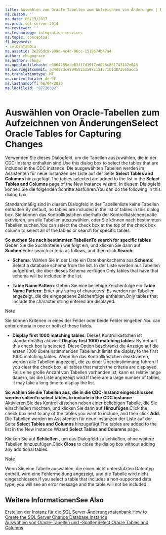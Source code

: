 ```yaml
---
title: Auswählen von Oracle-Tabellen zum Aufzeichnen von Änderungen | Microsoft-Dokumentation
ms.custom: ''
ms.date: 06/13/2017
ms.prod: sql-server-2014
ms.reviewer: ''
ms.technology: integration-services
ms.topic: conceptual
f1_keywords:
- selOraTabDia
ms.assetid: 2e295dc8-999d-4c4d-96cc-1519674b47a4
author: chugugrace
ms.author: chugu
ms.openlocfilehash: e9064789dce83ff7d3917ed026c861743142e048
ms.sourcegitcommit: ad4d92dce894592a259721a1571b1d8736abacdb
ms.translationtype: MT
ms.contentlocale: de-DE
ms.lasthandoff: 08/04/2020
ms.locfileid: "87720302"
---
```

# <a name="select-oracle-tables-for-capturing-changes"></a><span data-ttu-id="3f305-102">Auswählen von Oracle-Tabellen zum Aufzeichnen von Änderungen</span><span class="sxs-lookup"><span data-stu-id="3f305-102">Select Oracle Tables for Capturing Changes</span></span>
  <span data-ttu-id="3f305-103">Verwenden Sie dieses Dialogfeld, um die Tabellen auszuwählen, die in der CDC-Instanz enthalten sind.</span><span class="sxs-lookup"><span data-stu-id="3f305-103">Use this dialog box to select the tables that are included in the CDC instance.</span></span> <span data-ttu-id="3f305-104">Die ausgewählten Tabellen werden im Assistenten für neue Instanzen der Liste auf der Seite **Select Tables and Columns** hinzugefügt.</span><span class="sxs-lookup"><span data-stu-id="3f305-104">The tables selected are added to the list in the **Select Tables and Columns** page of the New Instance wizard.</span></span> <span data-ttu-id="3f305-105">In diesem Dialogfeld können Sie die folgenden Schritte ausführen.</span><span class="sxs-lookup"><span data-stu-id="3f305-105">You can do the following in this dialog box.</span></span>  
  
 <span data-ttu-id="3f305-106">Standardmäßig sind in diesem Dialogfeld in der Tabellenliste keine Tabellen enthalten.</span><span class="sxs-lookup"><span data-stu-id="3f305-106">By default, no tables are included in the list of tables in this dialog box.</span></span> <span data-ttu-id="3f305-107">Sie können das Kontrollkästchen oberhalb der Kontrollkästchenspalte aktivieren, um alle Tabellen auszuwählen, oder Sie können nach bestimmten Tabellen suchen.</span><span class="sxs-lookup"><span data-stu-id="3f305-107">You can select the check box at the top of the check box column to select all of the tables or search for specific tables.</span></span>  
  
 <span data-ttu-id="3f305-108">**So suchen Sie nach bestimmten Tabellen**</span><span class="sxs-lookup"><span data-stu-id="3f305-108">**To search for specific tables**</span></span>  
 <span data-ttu-id="3f305-109">Geben Sie die Suchkriterien wie folgt ein, und klicken Sie dann auf **Suchen**:</span><span class="sxs-lookup"><span data-stu-id="3f305-109">Enter search criteria as follows, and then click **Search**:</span></span>  
  
-   <span data-ttu-id="3f305-110">**Schema**: Wählen Sie in der Liste ein Datenbankschema aus.</span><span class="sxs-lookup"><span data-stu-id="3f305-110">**Schema**: Select a database schema from the list.</span></span> <span data-ttu-id="3f305-111">In der Liste werden nur Tabellen aufgeführt, die über dieses Schema verfügen.</span><span class="sxs-lookup"><span data-stu-id="3f305-111">Only tables that have that schema will be included in the list.</span></span>  
  
-   <span data-ttu-id="3f305-112">**Table Name Pattern**: Geben Sie eine beliebige Zeichenfolge ein.</span><span class="sxs-lookup"><span data-stu-id="3f305-112">**Table Name Pattern**: Enter any string of characters.</span></span> <span data-ttu-id="3f305-113">Es werden nur Tabellen angezeigt, die die eingegebene Zeichenfolge enthalten.</span><span class="sxs-lookup"><span data-stu-id="3f305-113">Only tables that include the character string entered are displayed.</span></span>  
  
> [!NOTE]  
>  <span data-ttu-id="3f305-114">Sie können Kriterien in eines der Felder oder beide Felder eingeben.</span><span class="sxs-lookup"><span data-stu-id="3f305-114">You can enter criteria in one or both of these fields.</span></span>  
  
-   <span data-ttu-id="3f305-115">**Display first 1000 matching tables**: Dieses Kontrollkästchen ist standardmäßig aktiviert.</span><span class="sxs-lookup"><span data-stu-id="3f305-115">**Display first 1000 matching tables**: By default this check box is selected.</span></span> <span data-ttu-id="3f305-116">Diese Option beschränkt die Anzeige auf die ersten 1000 übereinstimmenden Tabellen.</span><span class="sxs-lookup"><span data-stu-id="3f305-116">It limits the display to the first 1000 matching tables.</span></span> <span data-ttu-id="3f305-117">Wenn Sie das Kontrollkästchen deaktivieren, werden alle Tabellen angezeigt, die zu einer Übereinstimmung führen.</span><span class="sxs-lookup"><span data-stu-id="3f305-117">If you clear the check box, all tables that match the criteria are displayed.</span></span> <span data-ttu-id="3f305-118">Falls eine große Anzahl von Tabellen vorhanden ist, kann es relativ lange dauern, bis die Liste angezeigt wird.</span><span class="sxs-lookup"><span data-stu-id="3f305-118">If there are a large number of tables, it may take a long time to display the list.</span></span>  
  
 <span data-ttu-id="3f305-119">**So wählen Sie die Tabellen aus, die in die CDC-Instanz eingeschlossen werden sollen**</span><span class="sxs-lookup"><span data-stu-id="3f305-119">**To select tables to include in the CDC instance**</span></span>  
 <span data-ttu-id="3f305-120">Aktivieren Sie das Kontrollkästchen neben einer beliebigen Tabelle, die Sie einschließen möchten, und klicken Sie dann auf **Hinzufügen**.</span><span class="sxs-lookup"><span data-stu-id="3f305-120">Click the check box next to any of the tables you want to include, and then click **Add**.</span></span> <span data-ttu-id="3f305-121">Die Tabellen werden im Assistenten für neue Instanzen der Liste auf der Seite **Select Tables and Columns** hinzugefügt.</span><span class="sxs-lookup"><span data-stu-id="3f305-121">The tables are added to the list in the New Instance Wizard **Select Tables and Columns** page.</span></span>  
  
 <span data-ttu-id="3f305-122">Klicken Sie auf **Schließen** , um das Dialogfeld zu schließen, ohne weitere Tabellen hinzuzufügen.</span><span class="sxs-lookup"><span data-stu-id="3f305-122">Click **Close** to close the dialog box without adding any additional tables.</span></span>  
  
> [!NOTE]  
>  <span data-ttu-id="3f305-123">Wenn Sie eine Tabelle auswählen, die einen nicht unterstützten Datentyp enthält, wird eine Fehlermeldung angezeigt, und die Tabelle wird nicht eingeschlossen.</span><span class="sxs-lookup"><span data-stu-id="3f305-123">If you select a table that includes a non-supported data type, you will see an error message and the table will not be included.</span></span>  
  
## <a name="see-also"></a><span data-ttu-id="3f305-124">Weitere Informationen</span><span class="sxs-lookup"><span data-stu-id="3f305-124">See Also</span></span>  
 <span data-ttu-id="3f305-125">[Erstellen der Instanz für die SQL Server-Änderungsdatenbank](how-to-create-the-sql-server-change-database-instance.md) </span><span class="sxs-lookup"><span data-stu-id="3f305-125">[How to Create the SQL Server Change Database Instance](how-to-create-the-sql-server-change-database-instance.md) </span></span>  
 [<span data-ttu-id="3f305-126">Auswählen von Oracle-Tabellen und -Spalten</span><span class="sxs-lookup"><span data-stu-id="3f305-126">Select Oracle Tables and Columns</span></span>](select-oracle-tables-and-columns.md)  
  
  
